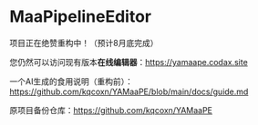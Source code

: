 # MaaPipelineEditor

项目正在绝赞重构中！（预计8月底完成）

您仍然可以访问现有版本**在线编辑器**：https://yamaape.codax.site

一个AI生成的食用说明（重构前）：https://github.com/kqcoxn/YAMaaPE/blob/main/docs/guide.md

原项目备份仓库：https://github.com/kqcoxn/YAMaaPE
